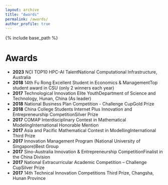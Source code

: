 ```yaml
---
layout: archive
title: "Awards"
permalink: /awards/
author_profile: true
---
```

{% include base_path %}

Awards
======

- **2023** NCI TOP10 HPC-AI TalentNational Computational Infrastructure, Australia
- **2018** 14th Fu Rong Excellent Student in Economics & ManagementTop student award in CSU (only 2 winners each year)
- **2017** Technological Innovation Elite YouthDepartment of Science and Technology, Hunan, China (As leader)
- **2018** National Business Plan Competition - Challenge CupGold Prize
- **2018** China College Students Internet Plus Innovation and Entrepreneurship CompetitionSilver Prize
- **2017** COMAP Interdisciplinary Contest in Mathematical ModelingInternational Honorable Mention
- **2017** Asia and Pacific Mathematical Contest in ModellingInternational Third Prize
- **2017** Innovation Management Program (National University of Singapore)Best Group
- **2017** Sino-Australia Innovation & Entrepreneurship CompetitionFinalist in the China Division
- **2017** National Extracurricular Academic Competition – Challenge CupSilver Prize
- **2017** 14th Technical Innovation Competitions
  Third Prize, Changsha, Hunan Province
